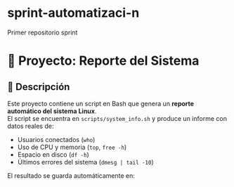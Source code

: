 # sprint-automatizaci-n
Primer repositorio sprint
# 🧾 Proyecto: Reporte del Sistema

## 📌 Descripción

Este proyecto contiene un script en Bash que genera un **reporte automático del sistema Linux**.  
El script se encuentra en `scripts/system_info.sh` y produce un informe con datos reales de:

- Usuarios conectados (`who`)
- Uso de CPU y memoria (`top`, `free -h`)
- Espacio en disco (`df -h`)
- Últimos errores del sistema (`dmesg | tail -10`)

El resultado se guarda automáticamente en:



